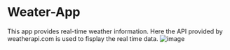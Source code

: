 # Weater-App

This app provides real-time weather information. 
Here the API provided by weatherapi.com is used to fisplay the real time data.
![image](https://github.com/rahi4194/Weater-App/assets/93918412/4e2a56ab-e81a-4925-a0d8-80463eb0ff32)

